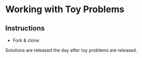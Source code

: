 # Working with Toy Problems

## Instructions

- Fork & clone

Solutions are released the day after toy problems are released.
